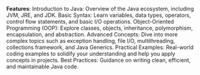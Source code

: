 **Features**:
Introduction to Java: Overview of the Java ecosystem, including JVM, JRE, and JDK.
Basic Syntax: Learn variables, data types, operators, control flow statements, and basic I/O operations.
Object-Oriented Programming (OOP): Explore classes, objects, inheritance, polymorphism, encapsulation, and abstraction.
Advanced Concepts: Dive into more complex topics such as exception handling, file I/O, multithreading, collections framework, and Java Generics.
Practical Examples: Real-world coding examples to solidify your understanding and help you apply concepts in projects.
Best Practices: Guidance on writing clean, efficient, and maintainable Java code.
